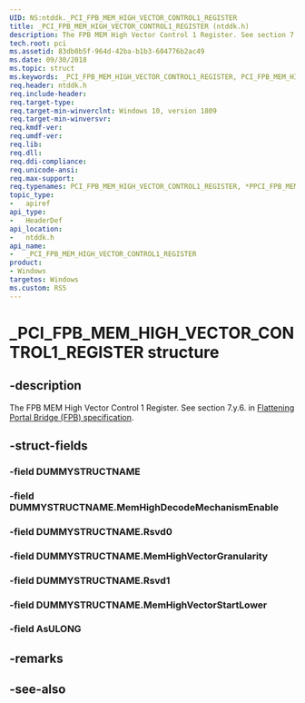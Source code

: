 ```yaml
---
UID: NS:ntddk._PCI_FPB_MEM_HIGH_VECTOR_CONTROL1_REGISTER
title: _PCI_FPB_MEM_HIGH_VECTOR_CONTROL1_REGISTER (ntddk.h)
description: The FPB MEM High Vector Control 1 Register. See section 7.y.6.
tech.root: pci
ms.assetid: 83db0b5f-964d-42ba-b1b3-604776b2ac49
ms.date: 09/30/2018
ms.topic: struct
ms.keywords: _PCI_FPB_MEM_HIGH_VECTOR_CONTROL1_REGISTER, PCI_FPB_MEM_HIGH_VECTOR_CONTROL1_REGISTER, *PPCI_FPB_MEM_HIGH_VECTOR_CONTROL1_REGISTER, 
req.header: ntddk.h
req.include-header:
req.target-type:
req.target-min-winverclnt: Windows 10, version 1809
req.target-min-winversvr:
req.kmdf-ver:
req.umdf-ver:
req.lib:
req.dll:
req.ddi-compliance:
req.unicode-ansi:
req.max-support:
req.typenames: PCI_FPB_MEM_HIGH_VECTOR_CONTROL1_REGISTER, *PPCI_FPB_MEM_HIGH_VECTOR_CONTROL1_REGISTER
topic_type: 
-	apiref
api_type: 
-	HeaderDef
api_location: 
-	ntddk.h
api_name: 
-	_PCI_FPB_MEM_HIGH_VECTOR_CONTROL1_REGISTER
product:
- Windows
targetos: Windows
ms.custom: RS5
---
```


# _PCI_FPB_MEM_HIGH_VECTOR_CONTROL1_REGISTER structure

## -description
The FPB MEM High Vector Control 1 Register. See section 7.y.6. in [Flattening Portal Bridge (FPB) specification](https://pcisig.com/sites/default/files/specification_documents/ECN_FPB_9_Feb_2017.pdf).

## -struct-fields

### -field DUMMYSTRUCTNAME
 
### -field DUMMYSTRUCTNAME.MemHighDecodeMechanismEnable
 
### -field DUMMYSTRUCTNAME.Rsvd0
 
### -field DUMMYSTRUCTNAME.MemHighVectorGranularity
 
### -field DUMMYSTRUCTNAME.Rsvd1
 
### -field DUMMYSTRUCTNAME.MemHighVectorStartLower
 
### -field AsULONG
 

## -remarks

## -see-also

